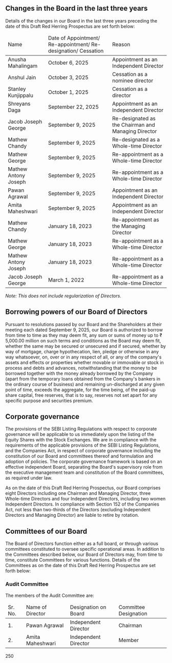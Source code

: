 ## Changes in the Board in the last three years

Details of the changes in our Board in the last three years preceding the date of this Draft Red Herring Prospectus are set forth below:

<table><thead><tr><td>Name</td><td>Date of Appointment/ Re-appointment/ Re-designation/ Cessation</td><td>Reason</td></tr></thead><tbody><tr><td>Anusha Mahalingam</td><td>October 6, 2025</td><td>Appointment as an Independent Director</td></tr><tr><td>Anshul Jain</td><td>October 3, 2025</td><td>Cessation as a nominee director</td></tr><tr><td>Stanley Kunjippalu</td><td>October 1, 2025</td><td>Cessation as a director</td></tr><tr><td>Shreyans Daga</td><td>September 22, 2025</td><td>Appointment as an Independent Director</td></tr><tr><td>Jacob Joseph George</td><td>September 9, 2025</td><td>Re-designated as the Chairman and Managing Director</td></tr><tr><td>Mathew Chandy</td><td>September 9, 2025</td><td>Re-designated as a Whole-time Director</td></tr><tr><td>Mathew George</td><td>September 9, 2025</td><td>Re-appointment as a Whole-time Director</td></tr><tr><td>Mathew Antony Joseph</td><td>September 9, 2025</td><td>Re-appointment as a Whole-time Director</td></tr><tr><td>Pawan Agrawal</td><td>September 9, 2025</td><td>Appointment as an Independent Director</td></tr><tr><td>Amita Maheshwari</td><td>September 9, 2025</td><td>Appointment as an Independent Director</td></tr><tr><td>Mathew Chandy</td><td>January 18, 2023</td><td>Re-appointment as the Managing Director</td></tr><tr><td>Mathew George</td><td>January 18, 2023</td><td>Re-appointment as a Whole-time Director</td></tr><tr><td>Mathew Antony Joseph</td><td>January 18, 2023</td><td>Re-appointment as a Whole-time Director</td></tr><tr><td>Jacob Joseph George</td><td>March 1, 2022</td><td>Re-appointment as a Whole-time Director</td></tr></tbody></table>

*Note: This does not include regularization of Directors.*

## Borrowing powers of our Board of Directors

Pursuant to resolutions passed by our Board and the Shareholders at their meeting each dated September 9, 2025, our Board is authorized to borrow from time to time as they may deem fit, any sum or sums of money up to ₹ 5,000.00 million on such terms and conditions as the Board may deem fit, whether the same may be secured or unsecured and if secured, whether by way of mortgage, charge hypothecation, lien, pledge or otherwise in any way whatsoever, on, over or in any respect of all, or any of the company's assets and effects or properties whether movable or immovable or stock in process and debts and advances, notwithstanding that the money to be borrowed together with the money already borrowed by the Company (apart from the temporary loans obtained from the Company's bankers in the ordinary course of business) and remaining un-discharged at any given point of time, exceeds the aggregate, for the time being, of the paid-up share capital, free reserves, that is to say, reserves not set apart for any specific purpose and securities premium.

## Corporate governance

The provisions of the SEBI Listing Regulations with respect to corporate governance will be applicable to us immediately upon the listing of the Equity Shares with the Stock Exchanges. We are in compliance with the requirements of the applicable provisions of the SEBI Listing Regulations, and the Companies Act, in respect of corporate governance including the constitution of our Board and committees thereof and formulation and adoption of policies. The corporate governance framework is based on an effective independent Board, separating the Board's supervisory role from the executive management team and constitution of the Board committees, as required under law.

As on the date of this Draft Red Herring Prospectus, our Board comprises eight Directors including one Chairman and Managing Director, three Whole-time Directors and four Independent Directors, including two women Independent Directors. In compliance with Section 152 of the Companies Act, not less than two-thirds of the Directors (excluding Independent Directors and Managing Director) are liable to retire by rotation.

## Committees of our Board

The Board of Directors function either as a full board, or through various committees constituted to oversee specific operational areas. In addition to the Committees described below, our Board of Directors may, from time to time, constitute Committees for various functions. Details of the Committees as on the date of this Draft Red Herring Prospectus are set forth below:

### Audit Committee

The members of the Audit Committee are:

<table><thead><tr><td>Sr. No.</td><td>Name of Director</td><td>Designation on Board</td><td>Committee Designation</td></tr></thead><tbody><tr><td>1.</td><td>Pawan Agrawal</td><td>Independent Director</td><td>Chairman</td></tr><tr><td>2.</td><td>Amita Maheshwari</td><td>Independent Director</td><td>Member</td></tr></tbody></table>

250